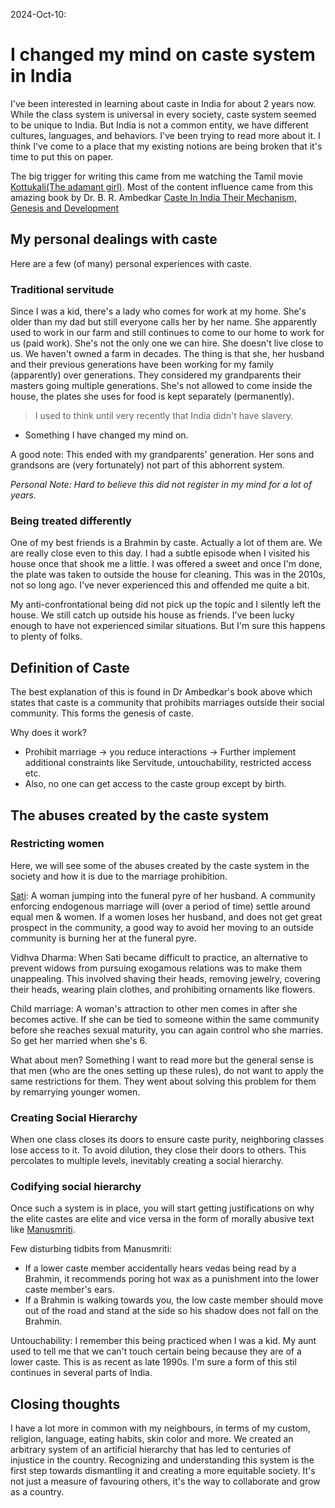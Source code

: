 2024-Oct-10: 
# I changed my mind on caste system in India
I've been interested in learning about caste in India for about 2 years now. While the class system is universal in every society, caste system seemed to be unique to India. But India is not a common entity, we have different cultures, languages, and behaviors. I've been trying to read more about it. I think I've come to a place that my existing notions are being broken that it's time to put this on paper. 

The big trigger for writing this came from me watching the Tamil movie [Kottukali(The adamant girl)](https://www.imdb.com/title/tt27080561/).
Most of the content influence came from this amazing book by Dr. B. R. Ambedkar [Caste In India Their Mechanism, Genesis and Development](https://www.amazon.in/dp/8193600894)

## My personal dealings with caste
Here are a few (of many) personal experiences with caste.

### Traditional servitude
Since I was a kid, there's a lady who comes for work at my home. She's older than my dad but still everyone calls her by her name. She apparently used to work in our farm and still continues to come to our home to work for us (paid work). She's not the only one we can hire. She doesn't live close to us. We haven't owned a farm in decades. 
The thing is that she, her husband and their previous generations have been working for my family (apparently) over generations. They considered my grandparents their masters going multiple generations. 
She's not allowed to come inside the house, the plates she uses for food is kept separately (permanently). 

> I used to think until very recently that India didn't have slavery. 
- Something I have changed my mind on.

A good note: This ended with my grandparents' generation. Her sons and grandsons are (very fortunately) not part of this abhorrent system.

*Personal Note: Hard to believe this did not register in my mind for a lot of years.*

### Being treated differently
One of my best friends is a Brahmin by caste. Actually a lot of them are. We are really close even to this day. 
I had a subtle episode when I visited his house once that shook me a little. 
I was offered a sweet and once I'm done, the plate was taken to outside the house for cleaning. This was in the 2010s, not so long ago. I've never experienced this and offended me quite a bit. 

My anti-confrontational being did not pick up the topic and I silently left the house. We still catch up outside his house as friends. 
I've been lucky enough to have not experienced similar situations. But I'm sure this happens to plenty of folks. 

## Definition of Caste
The best explanation of this is found in Dr Ambedkar's book above which states that caste is a community that prohibits marriages outside their social community. This forms the genesis of caste. 

Why does it work?
- Prohibit marriage -> you reduce interactions -> Further implement additional constraints like Servitude, untouchability, restricted access etc. 
- Also, no one can get access to the caste group except by birth. 

## The abuses created by the caste system
### Restricting women
Here, we will see some of the abuses created by the caste system in the society and how it is due to the marriage prohibition. 

[Sati](https://en.wikipedia.org/wiki/Sati_(practice)): A woman jumping into the funeral pyre of her husband. A community enforcing endogenous marriage will (over a period of time) settle around equal men & women. If a women loses her husband, and does not get great prospect in the community, a good way to avoid her moving to an outside community is burning her at the funeral pyre. 

Vidhva Dharma: When Sati became difficult to practice, an alternative to prevent widows from pursuing exogamous relations was to make them unappealing. This involved shaving their heads, removing jewelry, covering their heads, wearing plain clothes, and prohibiting ornaments like flowers.

Child marriage: A woman's attraction to other men comes in after she becomes active. If she can be tied to someone within the same community before she reaches sexual maturity, you can again control who she marries. So get her married when she's 6.

What about men?
Something I want to read more but the general sense is that men (who are the ones setting up these rules), do not want to apply the same restrictions for them. They went about solving this problem for them by remarrying younger women.

### Creating Social Hierarchy
When one class closes its doors to ensure caste purity, neighboring classes lose access to it. To avoid dilution, they close their doors to others. This percolates to multiple levels, inevitably creating a social hierarchy.

### Codifying social hierarchy
Once such a system is in place, you will start getting justifications on why the elite castes are elite and vice versa in the form of morally abusive text like [Manusmriti](https://en.wikipedia.org/wiki/Manusmriti).

Few disturbing tidbits from Manusmriti: 
- If a lower caste member accidentally hears vedas being read by a Brahmin, it recommends poring hot wax as a punishment into the lower caste member's ears.
- If a Brahmin is walking towards you, the low caste member should move out of the road and stand at the side so his shadow does not fall on the Brahmin.

Untouchability: I remember this being practiced when I was a kid. My aunt used to tell me that we can't touch certain being because they are of a lower caste. This is as recent as late 1990s. I'm sure a form of this stil continues in several parts of India.

## Closing thoughts
I have a lot more in common with my neighbours, in terms of my custom, religion, language, eating habits, skin color and more. We created an arbitrary system of an artificial hierarchy that has led to centuries of injustice in the country. Recognizing and understanding this system is the first step towards dismantling it and creating a more equitable society. 
It's not just a measure of favouring others, it's the way to collaborate and grow as a country.